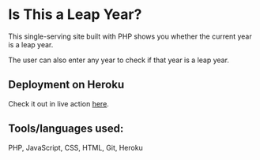 # Is This a Leap Year?

This single-serving site built with PHP shows you whether the current year is a leap year.  

The user can also enter any year to check if that year is a leap year.



## Deployment on Heroku

Check it out in live action [here]().


## Tools/languages used:  

PHP, JavaScript, CSS, HTML, Git, Heroku
